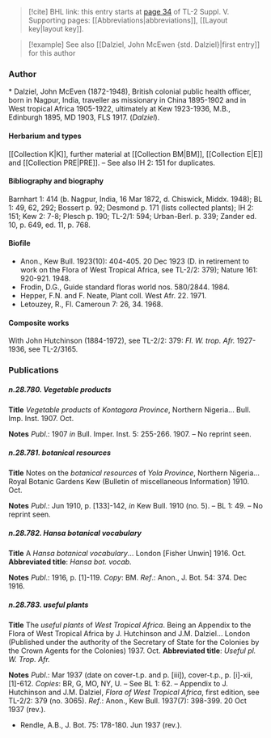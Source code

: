 > [!cite] BHL link: this entry starts at [page 34](https://www.biodiversitylibrary.org/item/103833#page/46/mode/1up) of TL-2 Suppl. V.
> Supporting pages: [[Abbreviations|abbreviations]], [[Layout key|layout key]].

> [!example] See also [[Dalziel, John McEwen {std. Dalziel}|first entry]] for this author

### Author

\* Dalziel, John McEven (1872-1948), British colonial public health officer, born in Nagpur, India, traveller as missionary in China 1895-1902 and in West tropical Africa 1905-1922, ultimately at Kew 1923-1936, M.B., Edinburgh 1895, MD 1903, FLS 1917. (*Dalziel*).

#### Herbarium and types

[[Collection K|K]], further material at [[Collection BM|BM]], [[Collection E|E]] and [[Collection PRE|PRE]]. – See also IH 2: 151 for duplicates.

#### Bibliography and biography

Barnhart 1: 414 (b. Nagpur, India, 16 Mar 1872, d. Chiswick, Middx. 1948); BL 1: 49, 62, 292; Bossert p. 92; Desmond p. 171 (lists collected plants); IH 2: 151; Kew 2: 7-8; Plesch p. 190; TL-2/1: 594; Urban-Berl. p. 339; Zander ed. 10, p. 649, ed. 11, p. 768.

#### Biofile

- Anon., Kew Bull. 1923(10): 404-405. 20 Dec 1923 (D. in retirement to work on the Flora of West Tropical Africa, see TL-2/2: 379); Nature 161: 920-921. 1948.
- Frodin, D.G., Guide standard floras world nos. 580/2844. 1984.
- Hepper, F.N. and F. Neate, Plant coll. West Afr. 22. 1971.
- Letouzey, R., Fl. Cameroun 7: 26, 34. 1968.

#### Composite works

With John Hutchinson (1884-1972), see TL-2/2: 379: *Fl. W. trop. Afr.* 1927-1936, see TL-2/3165.

### Publications

##### n.28.780. Vegetable products

**Title**
*Vegetable products* of *Kontagora Province*, Northern Nigeria... Bull. Imp. Inst. 1907. Oct.

**Notes**
*Publ*.: 1907 *in* Bull. Imper. Inst. 5: 255-266. 1907. – No reprint seen.

##### n.28.781. botanical resources

**Title**
Notes on the *botanical resources* of *Yola Province*, Northern Nigeria... Royal Botanic Gardens Kew (Bulletin of miscellaneous Information) 1910. Oct.

**Notes**
*Publ*.: Jun 1910, p. \[133\]-142, *in* Kew Bull. 1910 (no. 5). – BL 1: 49. – No reprint seen.

##### n.28.782. Hansa botanical vocabulary

**Title**
A *Hansa botanical vocabulary*... London \[Fisher Unwin\] 1916. Oct.
**Abbreviated title**: *Hansa bot. vocab.*

**Notes**
*Publ*.: 1916, p. \[1\]-119. *Copy*: BM.
*Ref*.: Anon., J. Bot. 54: 374. Dec 1916.

##### n.28.783. useful plants

**Title**
The *useful plants* of *West Tropical Africa*. Being an Appendix to the Flora of West Tropical Africa by J. Hutchinson and J.M. Dalziel... London (Published under the authority of the Secretary of State for the Colonies by the Crown Agents for the Colonies) 1937. Oct.
**Abbreviated title**: *Useful pl. W. Trop. Afr.*

**Notes**
*Publ*.: Mar 1937 (date on cover-t.p. and p. \[iii\]), cover-t.p., p. \[i\]-xii, \[1\]-612. *Copies*: BR, G, MO, NY, U. – See BL 1: 62. – Appendix to J. Hutchinson and J.M. Dalziel, *Flora of West Tropical Africa*, first edition, see TL-2/2: 379 (no. 3065).
*Ref*.: Anon., Kew Bull. 1937(7): 398-399. 20 Oct 1937 (rev.).
- Rendle, A.B., J. Bot. 75: 178-180. Jun 1937 (rev.).

